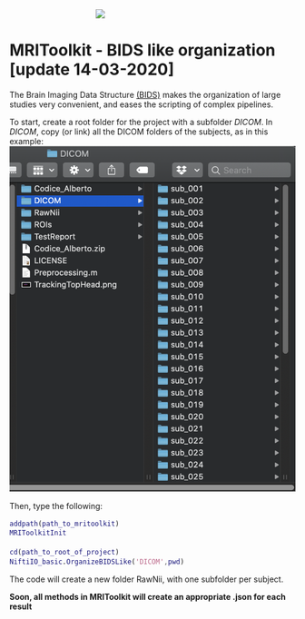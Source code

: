 <a href="https://github.com/delucaal/MRIToolkit"> 
<span style='align:center'> <img src="img/MRIToolkitLogo.png" style="width:200px;  display: block;  margin-left: auto;  margin-right: auto;"/> </span>
 </a> 
 
# MRIToolkit - BIDS like organization [update 14-03-2020] 
The Brain Imaging Data Structure [(BIDS)](https://en.wikipedia.org/wiki/Brain_Imaging_Data_Structure) makes the organization of large studies very convenient, and eases the scripting of complex pipelines.

To start, create a root folder for the project with a subfolder *DICOM*. In *DICOM*, copy (or link) all the DICOM folders of the subjects, as in this example:
<img src="img/img_bids.png">

Then, type the following:
```matlab
addpath(path_to_mritoolkit)
MRIToolkitInit

cd(path_to_root_of_project)
NiftiIO_basic.OrganizeBIDSLike('DICOM',pwd)
```

The code will create a new folder RawNii, with one subfolder per subject.

**Soon, all methods in MRIToolkit will create an appropriate .json for each result**